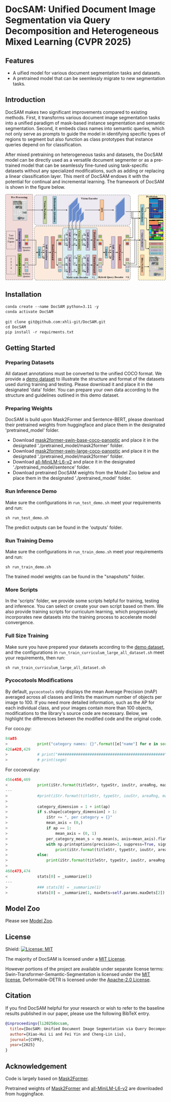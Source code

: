 # DocSAM: Unified Document Image Segmentation via Query Decomposition and Heterogeneous Mixed Learning (CVPR 2025)
## Features
- A uified model for various document segmentation tasks and datasets.
- A pretrained model that can be seemlessly migrate to new segmentation tasks.


## Introduction

DocSAM makes two significant improvements compared to existing methods. First, it transforms various document image segmentation tasks into a unified paradigm of mask-based instance segmentation and semantic segmentation. Second, it embeds class names into semantic queries, which not only serve as prompts to guide the model in identifying specific types of regions to segment but also function as class prototypes that instance queries depend on for classification.

After mixed pretraining on heterogeneous tasks and datasets, the DocSAM model can be directly used as a versatile document segmenter or as a pre-trained model that can be seamlessly fine-tuned using task-specific datasets without any specialized modifications, such as adding or replacing a linear classification layer. This merit of DocSAM endows it with the potential for continual and incremental learning. The framework of DocSAM is shown in the figure below. 


![DocSAM](figures/DocSAM.png)


## Installation
```
conda create --name DocSAM python=3.11 -y
conda activate DocSAM

git clone git@github.com:xhli-git/DocSAM.git
cd DocSAM
pip install -r requirments.txt
```

## Getting Started
### Preparing Datasets
All dataset annotations must be converted to the unified COCO format. We provide a [demo dataset](https://drive.google.com/file/d/1gvfco5zyRDASGO2BOYCjZuRxbN7MHhsT/view?usp=drive_link) to illustrate the structure and format of the datasets used during training and testing. Please download it and place it in the designated 'data' folder. You can prepare your own data according to the structure and guidelines outlined in this demo dataset.

### Preparing Weights
DocSAM is build upon Mask2Former and Sentence-BERT, please download their pretrained weights from huggingface and place them in the designated 'pretrained_model' folder.
- Download [mask2former-swin-base-coco-panoptic](https://huggingface.co/facebook/mask2former-swin-base-coco-panoptic) and place it in the designated './pretrained_model/mask2former' folder.
- Download [mask2former-swin-large-coco-panoptic](https://huggingface.co/facebook/mask2former-swin-large-coco-panoptic) and place it in the designated './pretrained_model/mask2former' folder.
- Download [all-MiniLM-L6-v2](https://huggingface.co/sentence-transformers/all-MiniLM-L6-v2) and place it in the designated './pretrained_model/sentence' folder.
- Download pretrained DocSAM weights from the Model Zoo below and place them in the designated './pretrained_model' folder.

### Run Inference Demo
Make sure the configurations in ```run_test_demo.sh``` meet your requirements and run: 
```
sh run_test_demo.sh
```
The predict outputs can be found in the 'outputs' folder.

### Run Training Demo
Make sure the configurations in ```run_train_demo.sh``` meet your requirements and run: 
```
sh run_train_demo.sh
```
The trained model weights can be found in the "snapshots" folder.

### More Scripts
In the 'scripts' folder, we provide some scripts helpful for training, testing and inference. You can select or create your own script based on them. We also provide training scripts for curriculum learning, which progressively incorporates new datasets into the training process to accelerate model convergence. 

### Full Size Training
Make sure you have prepared your datasets according to the [demo dataset](https://drive.google.com/file/d/1gvfco5zyRDASGO2BOYCjZuRxbN7MHhsT/view?usp=drive_link), and the configurations in ```run_train_curriculum_large_all_dataset.sh``` meet your requirements, then run:
```
sh run_train_curriculum_large_all_dataset.sh
```

### Pycocotools Modifications
By default, ```pycocotools``` only displays the mean Average Precision (mAP) averaged across all classes and limits the maximum number of objects per image to 100. If you need more detailed information, such as the AP for each individual class, and your images contain more than 100 objects, modifications to the library's source code are necessary. Below, we highlight the differences between the modified code and the original code.

For coco.py:
```python
84a85
>             print("category names: {}".format([e["name"] for e in sorted(dataset["categories"], key=lambda x: x["id"])]))
426a428,429
>             # print("###############################################")
>             # print(segm)

```

For cocoeval.py:
```python
456c456,469
<             print(iStr.format(titleStr, typeStr, iouStr, areaRng, maxDets, mean_s))
---
>             #print(iStr.format(titleStr, typeStr, iouStr, areaRng, maxDets, mean_s))
>            
>             category_dimension = 1 + int(ap)
>             if s.shape[category_dimension] > 1:
>                 iStr += ", per category = {}"
>                 mean_axis = (0,)
>                 if ap == 1:
>                     mean_axis = (0, 1)
>                 per_category_mean_s = np.mean(s, axis=mean_axis).flatten()
>                 with np.printoptions(precision=3, suppress=True, sign=" ", floatmode="fixed"):
>                     print(iStr.format(titleStr, typeStr, iouStr, areaRng, maxDets, mean_s, per_category_mean_s))
>             else:
>                 print(iStr.format(titleStr, typeStr, iouStr, areaRng, maxDets, mean_s, ""))
> 
460c473,474
<             stats[0] = _summarize(1)
---
>             ### stats[0] = _summarize(1)
>             stats[0] = _summarize(1, maxDets=self.params.maxDets[2])

```


## Model Zoo

Please see [Model Zoo](MODELZOO.md).


## License

Shield: [![License: MIT](https://img.shields.io/badge/License-MIT-yellow.svg)](https://opensource.org/licenses/MIT)

The majority of DocSAM is licensed under a [MIT License](LICENSE).

However portions of the project are available under separate license terms: Swin-Transformer-Semantic-Segmentation is licensed under the [MIT license](https://github.com/SwinTransformer/Swin-Transformer-Semantic-Segmentation/blob/main/LICENSE), Deformable-DETR is licensed under the [Apache-2.0 License](https://github.com/fundamentalvision/Deformable-DETR/blob/main/LICENSE).


## Citation
If you find DocSAM helpful for your research or wish to refer to the baseline results published in our paper, please use the following BibTeX entry.

```BibTeX
@inproceedings{li2025docsam,
  title={DocSAM: Unified Document Image Segmentation via Query Decomposition and Heterogeneous Mixed Learning},
  author={Xiao-Hui Li and Fei Yin and Cheng-Lin Liu},
  journal={CVPR},
  year={2025}
}
```

## Acknowledgement

Code is largely based on [Mask2Former](https://github.com/facebookresearch/Mask2Former).

Pretrained weights of [Mask2Former](https://huggingface.co/facebook/mask2former-swin-large-coco-panoptic) and [all-MiniLM-L6-v2](https://huggingface.co/sentence-transformers/all-MiniLM-L6-v2) are downloaded from huggingface.
